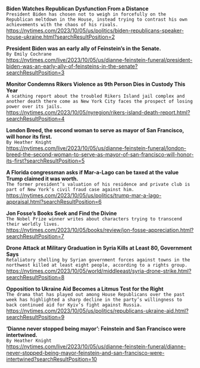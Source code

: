 **Biden Watches Republican Dysfunction From a Distance**\
`President Biden has chosen not to weigh in forcefully on the Republican meltdown in the House, instead trying to contrast his own achievements with the chaos of his rivals.`\
https://nytimes.com/2023/10/05/us/politics/biden-republicans-speaker-house-ukraine.html?searchResultPosition=2

**President Biden was an early ally of Feinstein’s in the Senate.**\
`By Emily Cochrane`\
https://nytimes.com/live/2023/10/05/us/dianne-feinstein-funeral/president-biden-was-an-early-ally-of-feinsteins-in-the-senate?searchResultPosition=3

**Monitor Condemns Rikers Violence as 9th Person Dies in Custody This Year**\
`A scathing report about the troubled Rikers Island jail complex and another death there come as New York City faces the prospect of losing power over its jails.`\
https://nytimes.com/2023/10/05/nyregion/rikers-island-death-report.html?searchResultPosition=4

**London Breed, the second woman to serve as mayor of San Francisco, will honor its first.**\
`By Heather Knight`\
https://nytimes.com/live/2023/10/05/us/dianne-feinstein-funeral/london-breed-the-second-woman-to-serve-as-mayor-of-san-francisco-will-honor-its-first?searchResultPosition=5

**A Florida congressman asks if Mar-a-Lago can be taxed at the value Trump claimed it was worth.**\
`The former president’s valuation of his residence and private club is part of New York’s civil fraud case against him.`\
https://nytimes.com/2023/10/05/us/politics/trump-mar-a-lago-appraisal.html?searchResultPosition=6

**Jon Fosse’s Books Seek and Find the Divine**\
`The Nobel Prize winner writes about characters trying to transcend their worldly lives.`\
https://nytimes.com/2023/10/05/books/review/jon-fosse-appreciation.html?searchResultPosition=7

**Drone Attack at Military Graduation in Syria Kills at Least 80, Government Says**\
`Retaliatory shelling by Syrian government forces against towns in the northwest killed at least eight people, according to a rights group.`\
https://nytimes.com/2023/10/05/world/middleeast/syria-drone-strike.html?searchResultPosition=8

**Opposition to Ukraine Aid Becomes a Litmus Test for the Right**\
`The drama that has played out among House Republicans over the past week has highlighted a sharp decline in the party’s willingness to back continued aid for Kyiv’s fight against Russia.`\
https://nytimes.com/2023/10/05/us/politics/republicans-ukraine-aid.html?searchResultPosition=9

**‘Dianne never stopped being mayor’: Feinstein and San Francisco were intertwined.**\
`By Heather Knight`\
https://nytimes.com/live/2023/10/05/us/dianne-feinstein-funeral/dianne-never-stopped-being-mayor-feinstein-and-san-francisco-were-intertwined?searchResultPosition=10

